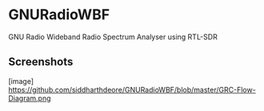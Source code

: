 # GNURadioWBF
GNU Radio Wideband Radio Spectrum Analyser using RTL-SDR

Screenshots
-----------

[image] https://github.com/siddharthdeore/GNURadioWBF/blob/master/GRC-Flow-Diagram.png
